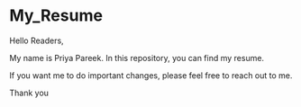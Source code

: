 # My_Resume

Hello Readers,

My name is Priya Pareek. In this repository, you can find my resume.

If you want me to do important changes, please feel free to reach out to me.

Thank you
